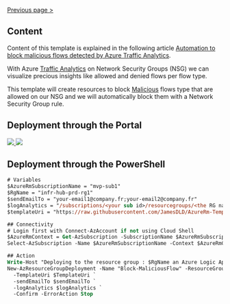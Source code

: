 [Previous page >](../)

Content
------------
Content of this template is explained in the following article [Automation to block malicious flows detected by Azure Traffic Analytics](https://medium.com/microsoftazure/automation-to-block-malicious-flows-detected-by-azure-traffic-analytics-b010298ba347).


With Azure [Traffic Analytics](https://docs.microsoft.com/en-us/azure/network-watcher/traffic-analytics?WT.mc_id=AZ-MVP-5003548) on Network Security Groups (NSG) we can visualize precious insights like allowed and denied flows per flow type.

This template will create resources to block [Malicious](https://docs.microsoft.com/en-us/azure/network-watcher/traffic-analytics-schema?WT.mc_id=AZ-MVP-5003548&WT.mc_id=AZ-MVP-5003548#notes) flows type that are allowed on our NSG and we will automatically block them with a Network Security Group rule.


Deployment through the Portal
------------

<a href="https://portal.azure.com/#create/Microsoft.Template/uri/https%3A%2F%2Fraw.githubusercontent.com%2FJamesDLD%2FAzureRm-Template%2Fmaster%2FBlock-AzMaliciousFlow%2Ftemplate.json" target="_blank">
    <img src="http://azuredeploy.net/deploybutton.png"/>
</a>

<a href="http://armviz.io/#/?load=https%3A%2F%2Fraw.githubusercontent.com%2FJamesDLD%2FAzureRm-Template%2Fmaster%2FBlock-AzMaliciousFlow%2Ftemplate.json" target="_blank">
    <img src="http://armviz.io/visualizebutton.png"/>
</a>


Deployment through the PowerShell
------------

```ps
# Variables
$AzureRmSubscriptionName = "mvp-sub1"
$RgName = "infr-hub-prd-rg1"
$sendEmailTo = "your-email1@company.fr;your-email2@company.fr"
$logAnalytics = "/subscriptions/<your sub id>/resourcegroups/<the RG name of the Log Analytics Workspace>/providers/microsoft.operationalinsights/workspaces/<The Log Analytics Workspace name containing Traffic Analytics Logs>"
$templateUri = "https://raw.githubusercontent.com/JamesDLD/AzureRm-Template/master/Block-AzMaliciousFlow/template.json"

## Connectivity
# Login first with Connect-AzAccount if not using Cloud Shell
$AzureRmContext = Get-AzSubscription -SubscriptionName $AzureRmSubscriptionName | Set-AzContext -ErrorAction Stop
Select-AzSubscription -Name $AzureRmSubscriptionName -Context $AzureRmContext -Force -ErrorAction Stop

## Action
Write-Host "Deploying to the resource group : $RgName an Azure Logic App that will deny malicious flows" -ForegroundColor Cyan
New-AzResourceGroupDeployment -Name "Block-MaliciousFlow" -ResourceGroupName $RgName `
  -TemplateUri $TemplateUri `
  -sendEmailTo $sendEmailTo `
  -logAnalytics $logAnalytics `
  -Confirm -ErrorAction Stop

```
